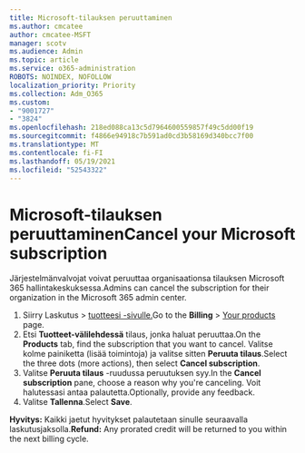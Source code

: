 ```yaml
---
title: Microsoft-tilauksen peruuttaminen
ms.author: cmcatee
author: cmcatee-MSFT
manager: scotv
ms.audience: Admin
ms.topic: article
ms.service: o365-administration
ROBOTS: NOINDEX, NOFOLLOW
localization_priority: Priority
ms.collection: Adm_O365
ms.custom:
- "9001727"
- "3824"
ms.openlocfilehash: 218ed088ca13c5d7964600559857f49c5dd00f19
ms.sourcegitcommit: f4866e94918c7b591ad0cd3b58169d340bcc7f00
ms.translationtype: MT
ms.contentlocale: fi-FI
ms.lasthandoff: 05/19/2021
ms.locfileid: "52543322"
---
```

# <a name="cancel-your-microsoft-subscription"></a><span data-ttu-id="decca-102">Microsoft-tilauksen peruuttaminen</span><span class="sxs-lookup"><span data-stu-id="decca-102">Cancel your Microsoft subscription</span></span>

<span data-ttu-id="decca-103">Järjestelmänvalvojat voivat peruuttaa organisaationsa tilauksen Microsoft 365 hallintakeskuksessa.</span><span class="sxs-lookup"><span data-stu-id="decca-103">Admins can cancel the subscription for their organization in the Microsoft 365 admin center.</span></span>

1. <span data-ttu-id="decca-104">Siirry Laskutus  \> [tuotteesi -sivulle.](https://go.microsoft.com/fwlink/p/?linkid=842054)</span><span class="sxs-lookup"><span data-stu-id="decca-104">Go to the **Billing** \> [Your products](https://go.microsoft.com/fwlink/p/?linkid=842054) page.</span></span>
2. <span data-ttu-id="decca-105">Etsi **Tuotteet-välilehdessä** tilaus, jonka haluat peruuttaa.</span><span class="sxs-lookup"><span data-stu-id="decca-105">On the **Products** tab, find the subscription that you want to cancel.</span></span> <span data-ttu-id="decca-106">Valitse kolme painiketta (lisää toimintoja) ja valitse sitten **Peruuta tilaus**.</span><span class="sxs-lookup"><span data-stu-id="decca-106">Select the three dots (more actions), then select **Cancel subscription**.</span></span>
3. <span data-ttu-id="decca-107">Valitse **Peruuta tilaus** -ruudussa peruutuksen syy.</span><span class="sxs-lookup"><span data-stu-id="decca-107">In the **Cancel subscription** pane, choose a reason why you're canceling.</span></span> <span data-ttu-id="decca-108">Voit halutessasi antaa palautetta.</span><span class="sxs-lookup"><span data-stu-id="decca-108">Optionally, provide any feedback.</span></span>
4. <span data-ttu-id="decca-109">Valitse **Tallenna**.</span><span class="sxs-lookup"><span data-stu-id="decca-109">Select **Save**.</span></span>

<span data-ttu-id="decca-110">**Hyvitys:** Kaikki jaetut hyvitykset palautetaan sinulle seuraavalla laskutusjaksolla.</span><span class="sxs-lookup"><span data-stu-id="decca-110">**Refund:** Any prorated credit will be returned to you within the next billing cycle.</span></span>